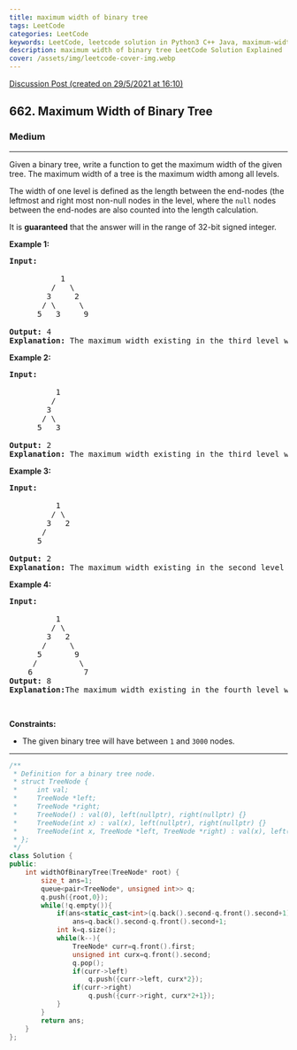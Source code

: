 ```yaml
---
title: maximum width of binary tree
tags: LeetCode
categories: LeetCode
keywords: LeetCode, leetcode solution in Python3 C++ Java, maximum-width-of-binary-tree solution
description: maximum width of binary tree LeetCode Solution Explained
cover: /assets/img/leetcode-cover-img.webp
---
```



[Discussion Post (created on 29/5/2021 at 16:10)](https://leetcode.com/problems/maximum-width-of-binary-tree/discuss/1304586/C%2B%2B-or-BFS)  
<h2>662. Maximum Width of Binary Tree</h2><h3>Medium</h3><hr><div><p>Given a binary tree, write a function to get the maximum width of the given tree. The maximum width of a tree is the maximum width among all levels.</p>

<p>The width of one level is defined as the length between the end-nodes (the leftmost and right most non-null nodes in the level, where the <code>null</code> nodes between the end-nodes are also counted into the length calculation.</p>

<p>It is <strong>guaranteed</strong> that the answer will in the range of 32-bit signed integer.</p>

<p><b>Example 1:</b></p>

<pre><b>Input:</b> 

           1
         /   \
        3     2
       / \     \  
      5   3     9 

<b>Output:</b> 4
<b>Explanation:</b> The maximum width existing in the third level with the length 4 (5,3,null,9).
</pre>

<p><b>Example 2:</b></p>

<pre><b>Input:</b> 

          1
         /  
        3    
       / \       
      5   3     

<b>Output:</b> 2
<b>Explanation:</b> The maximum width existing in the third level with the length 2 (5,3).
</pre>

<p><b>Example 3:</b></p>

<pre><b>Input:</b> 

          1
         / \
        3   2 
       /        
      5      

<b>Output:</b> 2
<b>Explanation:</b> The maximum width existing in the second level with the length 2 (3,2).
</pre>

<p><b>Example 4:</b></p>

<pre><b>Input:</b> 

          1
         / \
        3   2
       /     \  
      5       9 
     /         \
    6           7
<b>Output:</b> 8
<b>Explanation:</b>The maximum width existing in the fourth level with the length 8 (6,null,null,null,null,null,null,7).
</pre>

<p>&nbsp;</p>
<p><strong>Constraints:</strong></p>

<ul>
	<li>The&nbsp;given binary tree will have between&nbsp;<code>1</code>&nbsp;and&nbsp;<code>3000</code>&nbsp;nodes.</li>
</ul>
</div>

---




```cpp
/**
 * Definition for a binary tree node.
 * struct TreeNode {
 *     int val;
 *     TreeNode *left;
 *     TreeNode *right;
 *     TreeNode() : val(0), left(nullptr), right(nullptr) {}
 *     TreeNode(int x) : val(x), left(nullptr), right(nullptr) {}
 *     TreeNode(int x, TreeNode *left, TreeNode *right) : val(x), left(left), right(right) {}
 * };
 */
class Solution {
public:
    int widthOfBinaryTree(TreeNode* root) {
        size_t ans=1;
        queue<pair<TreeNode*, unsigned int>> q;
        q.push({root,0});
        while(!q.empty()){
            if(ans<static_cast<int>(q.back().second-q.front().second+1))
                ans=q.back().second-q.front().second+1;
            int k=q.size();
            while(k--){
                TreeNode* curr=q.front().first;
                unsigned int curx=q.front().second;
                q.pop();
                if(curr->left)
    				q.push({curr->left, curx*2});
    			if(curr->right)
    				q.push({curr->right, curx*2+1});
            }
        }
        return ans;
    }
};
```
